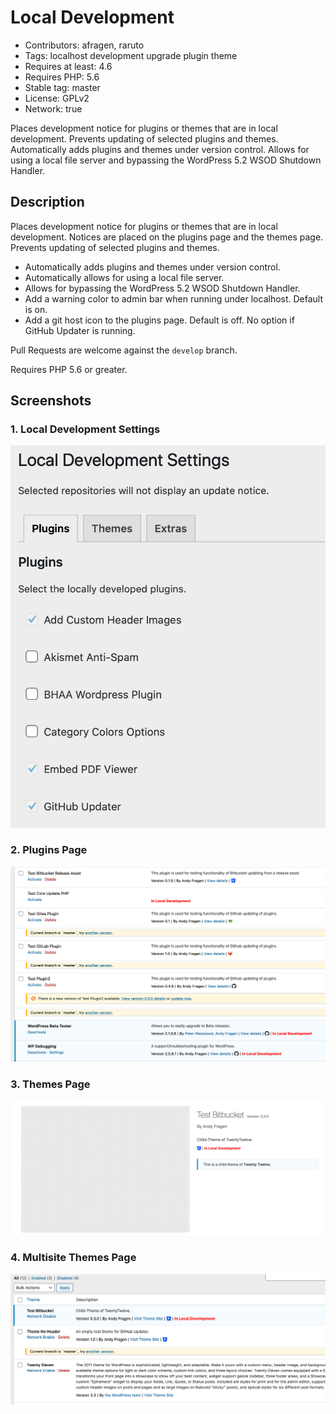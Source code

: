 # Local Development
* Contributors: afragen, raruto
* Tags: localhost development upgrade plugin theme
* Requires at least: 4.6
* Requires PHP: 5.6
* Stable tag: master
* License: GPLv2
* Network: true

Places development notice for plugins or themes that are in local development. Prevents updating of selected plugins and themes. Automatically adds plugins and themes under version control. Allows for using a local file server and bypassing the WordPress 5.2 WSOD Shutdown Handler.

## Description
Places development notice for plugins or themes that are in local development. Notices are placed on the plugins page and the themes page. Prevents updating of selected plugins and themes.

* Automatically adds plugins and themes under version control.
* Automatically allows for using a local file server.
* Allows for bypassing the WordPress 5.2 WSOD Shutdown Handler.
* Add a warning color to admin bar when running under localhost. Default is on.
* Add a git host icon to the plugins page. Default is off. No option if GitHub Updater is running.

Pull Requests are welcome against the `develop` branch.

Requires PHP 5.6 or greater.

## Screenshots

### 1. Local Development Settings
![Local Development Settings](./.wordpress-org/screenshot-1.png)

### 2. Plugins Page
![Plugins Page](./.wordpress-org/screenshot-2.png)

### 3. Themes Page
![Themes Page](./.wordpress-org/screenshot-3.png)

### 4. Multisite Themes Page
![Multisite Themes Page](./.wordpress-org/screenshot-4.png)
